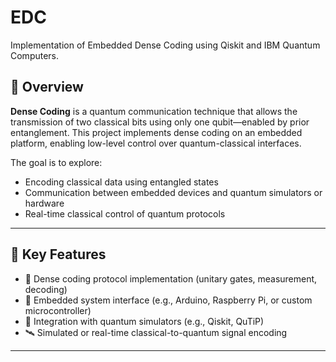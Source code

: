 # EDC
Implementation of Embedded Dense Coding using Qiskit and IBM Quantum Computers. 

## 🚀 Overview

**Dense Coding** is a quantum communication technique that allows the transmission of two classical bits using only one qubit—enabled by prior entanglement. This project implements dense coding on an embedded platform, enabling low-level control over quantum-classical interfaces.

The goal is to explore:
- Encoding classical data using entangled states
- Communication between embedded devices and quantum simulators or hardware
- Real-time classical control of quantum protocols

---

## 🧠 Key Features

- 🧩 Dense coding protocol implementation (unitary gates, measurement, decoding)
- 🔌 Embedded system interface (e.g., Arduino, Raspberry Pi, or custom microcontroller)
- 🧪 Integration with quantum simulators (e.g., Qiskit, QuTiP)
- 🛰️ Simulated or real-time classical-to-quantum signal encoding

---